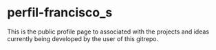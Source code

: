 # perfil-francisco_s

This is the public profile page to associated with the projects and ideas currently being developed by the user of this gitrepo.
